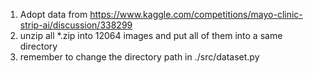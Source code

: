 1. Adopt data from https://www.kaggle.com/competitions/mayo-clinic-strip-ai/discussion/338299
2. unzip all *.zip into 12064 images and put all of them into a same directory
3. remember to change the directory path in ./src/dataset.py